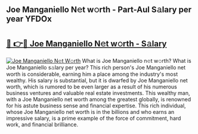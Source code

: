 ## Joe Manganiello N𝚎t w𝚘rth - Part-Aul S𝚊lary per year YFDOx

# <h2><a href="http://gc2mp5o.nevu.top/?p=Joe+Manganiello">🔗 👉🔴 Joe Manganiello N𝚎t w𝚘rth - S𝚊lary</a></h2>

[![Joe Manganiello N𝚎t W𝚘rth](https://i.imgur.com/Oavwk0R.jpeg)](http://gc2mp5o.nevu.top/?p=Joe+Manganiello)
What is Joe Manganiello n𝚎t w𝚘rth? What is Joe Manganiello s𝚊lary per year?
This rich person's Joe Manganiello net worth is considerable, earning him a place among the industry's most wealthy. His salary is substantial, but it is dwarfed by Joe Manganiello net worth, which is rumored to be even larger as a result of his numerous business ventures and valuable real estate investments. This wealthy man, with a Joe Manganiello net worth among the greatest globally, is renowned for his astute business sense and financial expertise. This rich individual, whose Joe Manganiello net worth is in the billions and who earns an impressive salary, is a prime example of the force of commitment, hard work, and financial brilliance.
